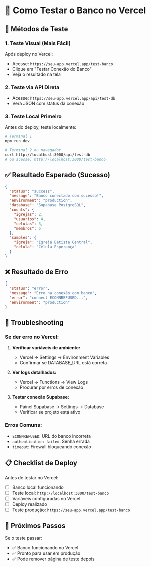 # 🧪 Como Testar o Banco no Vercel

## 🎯 Métodos de Teste

### 1. **Teste Visual (Mais Fácil)**
Após deploy no Vercel:
- Acesse: `https://seu-app.vercel.app/test-banco`
- Clique em "Testar Conexão do Banco"
- Veja o resultado na tela

### 2. **Teste via API Direta**
- Acesse: `https://seu-app.vercel.app/api/test-db`
- Verá JSON com status da conexão

### 3. **Teste Local Primeiro**
Antes do deploy, teste localmente:
```bash
# Terminal 1
npm run dev

# Terminal 2 ou navegador
curl http://localhost:3000/api/test-db
# ou acesse: http://localhost:3000/test-banco
```

## ✅ Resultado Esperado (Sucesso)
```json
{
  "status": "success",
  "message": "Banco conectado com sucesso!",
  "environment": "production",
  "database": "Supabase PostgreSQL",
  "counts": {
    "igrejas": 2,
    "usuarios": 4,
    "celulas": 3,
    "membros": 5
  },
  "samples": {
    "igreja": "Igreja Batista Central",
    "celula": "Célula Esperança"
  }
}
```

## ❌ Resultado de Erro
```json
{
  "status": "error",
  "message": "Erro na conexão com banco",
  "error": "connect ECONNREFUSED...",
  "environment": "production"
}
```

## 🔧 Troubleshooting

### Se der erro no Vercel:
1. **Verificar variáveis de ambiente:**
   - Vercel → Settings → Environment Variables
   - Confirmar se DATABASE_URL está correta

2. **Ver logs detalhados:**
   - Vercel → Functions → View Logs
   - Procurar por erros de conexão

3. **Testar conexão Supabase:**
   - Painel Supabase → Settings → Database
   - Verificar se projeto está ativo

### Erros Comuns:
- `ECONNREFUSED`: URL do banco incorreta
- `authentication failed`: Senha errada
- `timeout`: Firewall bloqueando conexão

## 📋 Checklist de Deploy

Antes de testar no Vercel:
- [ ] Banco local funcionando
- [ ] Teste local: `http://localhost:3000/test-banco`
- [ ] Variáveis configuradas no Vercel
- [ ] Deploy realizado
- [ ] Teste produção: `https://seu-app.vercel.app/test-banco`

## 🎉 Próximos Passos

Se o teste passar:
- ✅ Banco funcionando no Vercel
- ✅ Pronto para usar em produção
- ✅ Pode remover página de teste depois